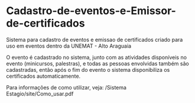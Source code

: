 # Cadastro-de-eventos-e-Emissor-de-certificados
Sistema para cadastro de eventos e emissao de certificados criado para uso em eventos dentro da UNEMAT - Alto Araguaia

O evento é cadastrado no sistema, junto com as atividades disponíveis no evento (minicursos, palestras), e todas as pessoas envolvidas também são cadastradas, então após o fim do evento o sistema disponibiliza os certificados automaticamente.

Para informações de como utilizar, veja:  /Sistema Estagio/site/Como_usar.pdf 
